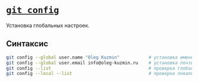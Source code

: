# [`git config`](./index.md)

Установка глобальных настроек.

## Синтаксис

```bash
git config --global user.name "Oleg Kuzmin"           # установка имени
git config --global user.email info@oleg-kuzmin.ru    # установка почты
git config --list                                     # проверка глобальных свойств конфига
git config --local --list                             # проверка локальных свойств конфига
```
